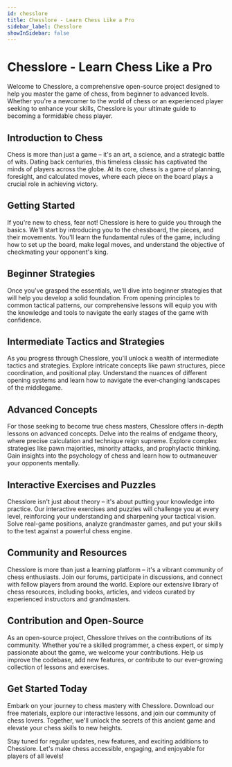 ```yaml
---
id: chesslore
title: Chesslore - Learn Chess Like a Pro
sidebar_label: Chesslore
showInSidebar: false
---
```


# Chesslore - Learn Chess Like a Pro

Welcome to Chesslore, a comprehensive open-source project designed to help you master the game of chess, from beginner to advanced levels. Whether you're a newcomer to the world of chess or an experienced player seeking to enhance your skills, Chesslore is your ultimate guide to becoming a formidable chess player.

## Introduction to Chess

Chess is more than just a game – it's an art, a science, and a strategic battle of wits. Dating back centuries, this timeless classic has captivated the minds of players across the globe. At its core, chess is a game of planning, foresight, and calculated moves, where each piece on the board plays a crucial role in achieving victory.

## Getting Started

If you're new to chess, fear not! Chesslore is here to guide you through the basics. We'll start by introducing you to the chessboard, the pieces, and their movements. You'll learn the fundamental rules of the game, including how to set up the board, make legal moves, and understand the objective of checkmating your opponent's king.

## Beginner Strategies

Once you've grasped the essentials, we'll dive into beginner strategies that will help you develop a solid foundation. From opening principles to common tactical patterns, our comprehensive lessons will equip you with the knowledge and tools to navigate the early stages of the game with confidence.

## Intermediate Tactics and Strategies

As you progress through Chesslore, you'll unlock a wealth of intermediate tactics and strategies. Explore intricate concepts like pawn structures, piece coordination, and positional play. Understand the nuances of different opening systems and learn how to navigate the ever-changing landscapes of the middlegame.

## Advanced Concepts

For those seeking to become true chess masters, Chesslore offers in-depth lessons on advanced concepts. Delve into the realms of endgame theory, where precise calculation and technique reign supreme. Explore complex strategies like pawn majorities, minority attacks, and prophylactic thinking. Gain insights into the psychology of chess and learn how to outmaneuver your opponents mentally.

## Interactive Exercises and Puzzles

Chesslore isn't just about theory – it's about putting your knowledge into practice. Our interactive exercises and puzzles will challenge you at every level, reinforcing your understanding and sharpening your tactical vision. Solve real-game positions, analyze grandmaster games, and put your skills to the test against a powerful chess engine.

## Community and Resources

Chesslore is more than just a learning platform – it's a vibrant community of chess enthusiasts. Join our forums, participate in discussions, and connect with fellow players from around the world. Explore our extensive library of chess resources, including books, articles, and videos curated by experienced instructors and grandmasters.

## Contribution and Open-Source

As an open-source project, Chesslore thrives on the contributions of its community. Whether you're a skilled programmer, a chess expert, or simply passionate about the game, we welcome your contributions. Help us improve the codebase, add new features, or contribute to our ever-growing collection of lessons and exercises.

## Get Started Today

Embark on your journey to chess mastery with Chesslore. Download our free materials, explore our interactive lessons, and join our community of chess lovers. Together, we'll unlock the secrets of this ancient game and elevate your chess skills to new heights.

Stay tuned for regular updates, new features, and exciting additions to Chesslore. Let's make chess accessible, engaging, and enjoyable for players of all levels!